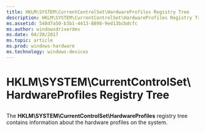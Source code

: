 ```yaml
---
title: HKLM\SYSTEM\CurrentControlSet\HardwareProfiles Registry Tree
description: HKLM\SYSTEM\CurrentControlSet\HardwareProfiles Registry Tree
ms.assetid: 548d7a50-b3b1-4413-8898-9ed13bcbdcfc
ms.author: windowsdriverdev
ms.date: 04/20/2017
ms.topic: article
ms.prod: windows-hardware
ms.technology: windows-devices
---
```


# HKLM\\SYSTEM\\CurrentControlSet\\HardwareProfiles Registry Tree


## <a href="" id="ddk-the-hklm-system-currentcontrolset-hardwareprofiles-tree-dg"></a>


The **HKLM\\SYSTEM\\CurrentControlSet\\HardwareProfiles** registry tree contains information about the hardware profiles on the system.

 

 





